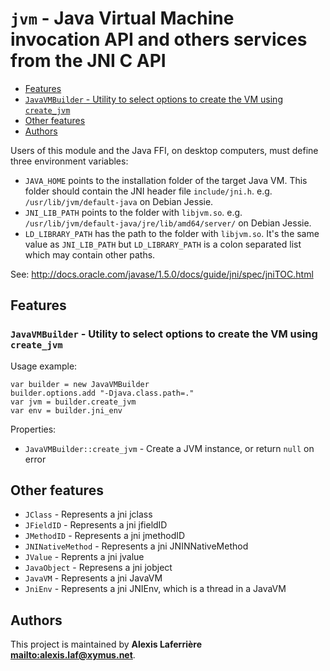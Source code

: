 # `jvm` - Java Virtual Machine invocation API and others services from the JNI C API

* [Features](#Features)
* [`JavaVMBuilder` - Utility to select options to create the VM using `create_jvm`](#`JavaVMBuilder`---Utility-to-select-options-to-create-the-VM-using-`create_jvm`)
* [Other features](#Other-features)
* [Authors](#Authors)

Users of this module and the Java FFI, on desktop computers, must define three environment variables:

* `JAVA_HOME` points to the installation folder of the target Java VM.
  This folder should contain the JNI header file `include/jni.h`.
  e.g. `/usr/lib/jvm/default-java` on Debian Jessie.
* `JNI_LIB_PATH` points to the folder with `libjvm.so`.
  e.g. `/usr/lib/jvm/default-java/jre/lib/amd64/server/` on Debian Jessie.
* `LD_LIBRARY_PATH` has the path to the folder with `libjvm.so`.
  It's the same value as `JNI_LIB_PATH` but `LD_LIBRARY_PATH` is a colon separated list
  which may contain other paths.

See: http://docs.oracle.com/javase/1.5.0/docs/guide/jni/spec/jniTOC.html

## Features

### `JavaVMBuilder` - Utility to select options to create the VM using `create_jvm`

Usage example:

~~~~nitish
var builder = new JavaVMBuilder
builder.options.add "-Djava.class.path=."
var jvm = builder.create_jvm
var env = builder.jni_env
~~~~

Properties:

* `JavaVMBuilder::create_jvm` - Create a JVM instance, or return `null` on error

## Other features

* `JClass` - Represents a jni jclass
* `JFieldID` - Represents a jni jfieldID
* `JMethodID` - Represents a jni jmethodID
* `JNINativeMethod` - Represents a jni JNINNativeMethod
* `JValue` - Reprents a jni jvalue
* `JavaObject` - Represens a jni jobject
* `JavaVM` - Represents a jni JavaVM
* `JniEnv` - Represents a jni JNIEnv, which is a thread in a JavaVM

## Authors

This project is maintained by **Alexis Laferrière <mailto:alexis.laf@xymus.net>**.
